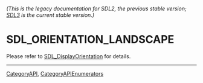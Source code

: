 ###### (This is the legacy documentation for SDL2, the previous stable version; [SDL3](https://wiki.libsdl.org/SDL3/) is the current stable version.)
# SDL_ORIENTATION_LANDSCAPE

Please refer to [SDL_DisplayOrientation](SDL_DisplayOrientation) for details.

----
[CategoryAPI](CategoryAPI), [CategoryAPIEnumerators](CategoryAPIEnumerators)

